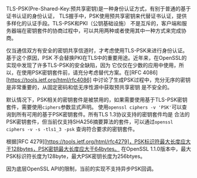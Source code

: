 
<!-- type=misc -->

TLS-PSK(Pre-Shared-Key:预共享密钥)是一种身份认证方式，有别于普通的基于证书认证的身份认证，
TLS握手中，PSK使用预共享密钥来代替证书认证，提供多样化的认证手段。TLS-PSK和PKI（公钥基础设施）
不是互斥的，客户端和服务器端在密钥套件的协商过程中，可以共用两种或者使用其中一种方式来完成协商。

仅当通信双方有安全的密钥共享信道时，才考虑使用TLS-PSK来进行身份认证。基于这个原因，PSK
不会替换PKI在TLS中的重要用途。近年来，在OpenSSL的实现中发现了许多TLS-PSK的安全缺陷，因为
它仅仅在少数的应用中使用，所以，在使用PSK密钥套件前，请充分考虑替代方案。在[RFC 4086][https://tools.ietf.org/html/rfc4086]
中讨论了生成PSK过程中，充分无序的密钥是非常重要的，从固定密码和低无序性源中获取预共享密钥
是不安全的。

默认情况下，PSK相关的密钥套件是被禁用的，如果需要使用基于TLS-PSK密钥套件，需要使用`ciphers`参数显式声明。
使用`openssl ciphers -v 'PSK'`可以查询到所有可用的基于PSK密钥套件。所有TLS 1.3协议支持的密钥套件均是
合法的PSK密钥套件，但当前仅支持SHA256摘要算法的套件，可以通过`openssl ciphers -v -s -tls1_3 -psk`
查询符合要求的密钥套件。

根据[RFC 4279][https://tools.ietf.org/html/rfc4279]，PSK标识符最大长度应大于128bytes，PSK密钥最大长度应大于64bytes。
在OpenSSL 1.1.0版本中，最大PSK标识符长度为128byte，最大PSK密钥长度为256btyes。

因为底层OpenSSL API的限制，当前的实现不支持异步PSK回调。
